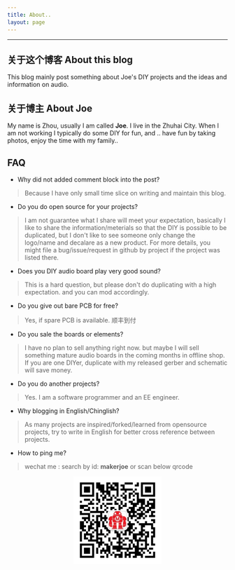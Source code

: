 ```yaml
---
title: About..
layout: page
---
```


---

## 关于这个博客 About this blog

This blog mainly post something about Joe's DIY projects and the ideas and information on audio.

## 关于博主 About Joe

My name is Zhou, usually I am called <strong class="author-name" itemprop="name">Joe</strong>. I live in the Zhuhai City. When I am not working I typically do some DIY for fun, and .. have fun by taking photos, enjoy the time with my family..

## FAQ

* Why did not added comment block into the post?

> Because I have only small time slice on writing and maintain this blog.

* Do you do open source for your projects?

> I am not guarantee what I share will meet your expectation, basically I like to share the information/meterials so that the DIY is possible to be duplicated, but I don't like to see someone only change the logo/name and decalare as a new product. For more details, you might file a bug/issue/request in github by project if the project was listed there.

* Does you DIY audio board play very good sound?

> This is a hard question, but please don't do duplicating with a high expectation. and you can mod accordingly.

* Do you give out bare PCB for free?

> Yes, if spare PCB is available. 顺丰到付

* Do you sale the boards or elements?

> I have no plan to sell anything right now. but maybe I will sell something mature audio boards in the coming months in offline shop. If you are one DIYer, duplicate with my released gerber and schematic will save money.

* Do you do another projects?

> Yes. I am a software programmer and an EE engineer.

* Why blogging in English/Chinglish?

> As many projects are inspired/forked/learned from opensource projects, try to write in English for better cross reference between projects.

* How to ping me?

> wechat me : search by id: <strong>makerjoe</strong> or scan below qrcode

<div style="text-align: center">
<img src="/images/makerjoe-wechat-qrcode.jpg" alt="makerjoe wechat qrcode" style="width:200px;"/>
</div>
